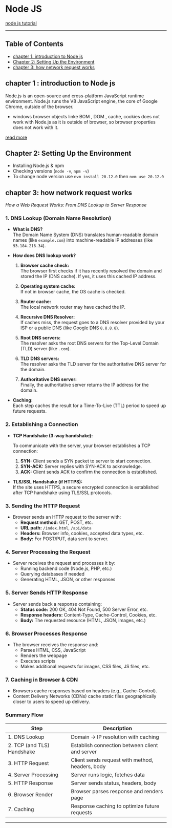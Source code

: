 # Node JS

[node js tutorial](https://www.youtube.com/playlist?list=PL78RhpUUKSwfeSOOwfE9x6l5jTjn5LbY3)

---

## Table of Contents

- [chapter 1: introduction to Node js](#chapter-1--introduction-to-node-js)
- [Chapter 2: Setting Up the Environment](#chapter-2-setting-up-the-environment)
- [chapter 3: how network request works ](#chapter-3-how-network-request-works)

## chapter 1 : introduction to Node js

Node.js is an open-source and cross-platform JavaScript runtime environment. Node.js runs the V8 JavaScript engine, the core of Google Chrome, outside of the browser.

- windows browser objects linke BOM , DOM , cache, cookies does not work with Node.js as it is outside of browser, so browser properties does not work with it.

[read more](https://nodejs.org/en/learn/getting-started/introduction-to-nodejs)

## Chapter 2: Setting Up the Environment

- Installing Node.js & npm
- Checking versions (`node -v`, `npm -v`)
- To change node version use `nvm install 20.12.0` then `nvm use 20.12.0`

## chapter 3: how network request works

_How a Web Request Works: From DNS Lookup to Server Response_

### 1. DNS Lookup (Domain Name Resolution)

- **What is DNS?**  
  The Domain Name System (DNS) translates human-readable domain names (like `example.com`) into machine-readable IP addresses (like `93.184.216.34`).

- **How does DNS lookup work?**

  1. **Browser cache check:**  
     The browser first checks if it has recently resolved the domain and stored the IP (DNS cache). If yes, it uses this cached IP address.

  2. **Operating system cache:**  
     If not in browser cache, the OS cache is checked.

  3. **Router cache:**  
     The local network router may have cached the IP.

  4. **Recursive DNS Resolver:**  
     If caches miss, the request goes to a DNS resolver provided by your ISP or a public DNS (like Google DNS `8.8.8.8`).

  5. **Root DNS servers:**  
     The resolver asks the root DNS servers for the Top-Level Domain (TLD) server (like `.com`).

  6. **TLD DNS servers:**  
     The resolver asks the TLD server for the authoritative DNS server for the domain.

  7. **Authoritative DNS server:**  
     Finally, the authoritative server returns the IP address for the domain.

- **Caching:**  
  Each step caches the result for a Time-To-Live (TTL) period to speed up future requests.

### 2. Establishing a Connection

- **TCP Handshake (3-way handshake):**

  To communicate with the server, your browser establishes a TCP connection:

  1. **SYN:** Client sends a SYN packet to server to start connection.
  2. **SYN-ACK:** Server replies with SYN-ACK to acknowledge.
  3. **ACK:** Client sends ACK to confirm the connection is established.

- **TLS/SSL Handshake (if HTTPS):**  
  If the site uses HTTPS, a secure encrypted connection is established after TCP handshake using TLS/SSL protocols.

### 3. Sending the HTTP Request

- Browser sends an HTTP request to the server with:
  - **Request method:** GET, POST, etc.
  - **URL path:** `/index.html`, `/api/data`
  - **Headers:** Browser info, cookies, accepted data types, etc.
  - **Body:** For POST/PUT, data sent to server.

### 4. Server Processing the Request

- Server receives the request and processes it by:
  - Running backend code (Node.js, PHP, etc.)
  - Querying databases if needed
  - Generating HTML, JSON, or other responses

### 5. Server Sends HTTP Response

- Server sends back a response containing:
  - **Status code:** 200 OK, 404 Not Found, 500 Server Error, etc.
  - **Response headers:** Content-Type, Cache-Control, Cookies, etc.
  - **Body:** The requested resource (HTML, JSON, images, etc.)

### 6. Browser Processes Response

- The browser receives the response and:
  - Parses HTML, CSS, JavaScript
  - Renders the webpage
  - Executes scripts
  - Makes additional requests for images, CSS files, JS files, etc.

### 7. Caching in Browser & CDN

- Browsers cache responses based on headers (e.g., Cache-Control).
- Content Delivery Networks (CDNs) cache static files geographically closer to users to speed up delivery.

### Summary Flow

| Step                       | Description                                     |
| -------------------------- | ----------------------------------------------- |
| 1. DNS Lookup              | Domain → IP resolution with caching             |
| 2. TCP (and TLS) Handshake | Establish connection between client and server  |
| 3. HTTP Request            | Client sends request with method, headers, body |
| 4. Server Processing       | Server runs logic, fetches data                 |
| 5. HTTP Response           | Server sends status, headers, body              |
| 6. Browser Render          | Browser parses response and renders page        |
| 7. Caching                 | Response caching to optimize future requests    |

---
